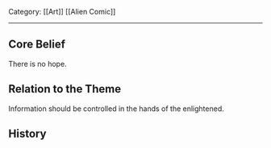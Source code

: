 Category: [[Art]] [[Alien Comic]]
___
## Core Belief
There is no hope. 
## Relation to the Theme
Information should be controlled in the hands of the enlightened. 
## History 
